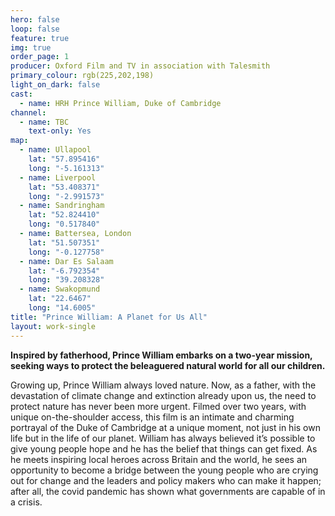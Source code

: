 ```yaml
---
hero: false
loop: false
feature: true
img: true
order_page: 1
producer: Oxford Film and TV in association with Talesmith
primary_colour: rgb(225,202,198)
light_on_dark: false
cast:
  - name: HRH Prince William, Duke of Cambridge
channel:
  - name: TBC
    text-only: Yes
map:
  - name: Ullapool
    lat: "57.895416"
    long: "-5.161313"
  - name: Liverpool
    lat: "53.408371"
    long: "-2.991573"
  - name: Sandringham
    lat: "52.824410"
    long: "0.517840"
  - name: Battersea, London
    lat: "51.507351"
    long: "-0.127758"
  - name: Dar Es Salaam
    lat: "-6.792354"
    long: "39.208328"
  - name: Swakopmund
    lat: "22.6467"
    long: "14.6005"
title: "Prince William: A Planet for Us All"
layout: work-single
---
```

**Inspired by fatherhood, Prince William embarks on a two-year mission, seeking ways to protect the beleaguered natural world for all our children.**

Growing up, Prince William always loved nature. Now, as a father, with the devastation of climate change and extinction already upon us, the need to protect nature has never been more urgent. Filmed over two years, with unique on-the-shoulder access, this film is an intimate and charming portrayal of the Duke of Cambridge at a unique moment, not just in his own life but in the life of our planet. William has always believed it’s possible to give young people hope and he has the belief that things can get fixed. As he meets inspiring local heroes across Britain and the world, he sees an opportunity to become a bridge between the young people who are crying out for change and the leaders and policy makers who can make it happen; after all, the covid pandemic has shown what governments are capable of in a crisis.